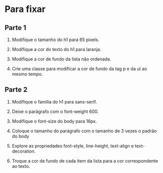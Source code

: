 # Para fixar

## Parte 1

1. Modifique o tamanho do h1 para 65 pixels.

2. Modifique a cor do texto do h1 para laranja.

3. Modifique a cor de fundo da lista não ordenada.

4. Crie uma classe para modificar a cor de fundo da tag p e da ul ao mesmo tempo.

## Parte 2

1. Modifique o família do h1 para sans-serif.

2. Deixe o parágrafo com o font-weight 600.

3. Modifique o font-size do body para 16px.

4. Coloque o tamanho do parágrafo com o tamanho de 3 vezes o padrão do body

5. Explore as propriedades font-style, line-height, text-align e text-decoration. 

6. Troque a cor de fundo de cada item da lista para a cor correspondente ao texto.